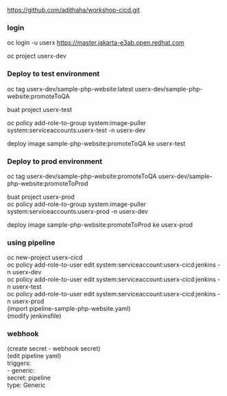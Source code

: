 
https://github.com/adithaha/workshop-cicd.git



### login

oc login -u userx https://master.jakarta-e3ab.open.redhat.com

oc project userx-dev  

### Deploy to test environment

oc tag userx-dev/sample-php-website:latest userx-dev/sample-php-website:promoteToQA  

buat project userx-test

oc policy add-role-to-group system:image-puller system:serviceaccounts:userx-test -n userx-dev  

deploy image sample-php-website:promoteToQA  ke userx-test

### Deploy to prod environment

oc tag userx-dev/sample-php-website:promoteToQA userx-dev/sample-php-website:promoteToProd  

buat project userx-prod  
oc policy add-role-to-group system:image-puller system:serviceaccounts:userx-prod -n userx-dev  

deploy image sample-php-website:promoteToProd  ke userx-prod

### using pipeline 

oc new-project userx-cicd  
oc policy add-role-to-user edit system:serviceaccount:userx-cicd:jenkins -n userx-dev  
oc policy add-role-to-user edit system:serviceaccount:userx-cicd:jenkins -n userx-test    
oc policy add-role-to-user edit system:serviceaccount:userx-cicd:jenkins -n userx-prod  
(import pipeline-sample-php-website.yaml)  
(modify jenkinsfile)  

### webhook

(create secret - webhook secret)  
(edit pipeline yaml)  
      triggers:  
        - generic:  
            secret: pipeline  
          type: Generic  
          
          
